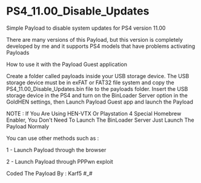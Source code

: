 # PS4_11.00_Disable_Updates

Simple Payload to disable system updates for PS4 version 11.00 

There are many versions of this Payload, but this version is completely developed by me and it supports PS4 models that have problems activating Payloads

How to use it with the Payload Guest application 

Create a folder called payloads inside your USB storage device. The USB storage device must be in exFAT or FAT32 file system and copy the PS4_11.00_Disable_Updates.bin file to the payloads folder. Insert the USB storage device in the PS4 and turn on the BinLoader Server option in the GoldHEN settings, then Launch Payload Guest app and launch the Payload

NOTE : If You Are Using HEN-VTX Or Playstation 4 Special Homebrew Enabler, You Don't Need To Launch The BinLoader Server Just Launch The Payload Normaly

You can use other methods such as : 

 1 - Launch Payload through the browser 

 2 - Launch Payload through PPPwn exploit


Coded The Payload By : Karf5 #_#
